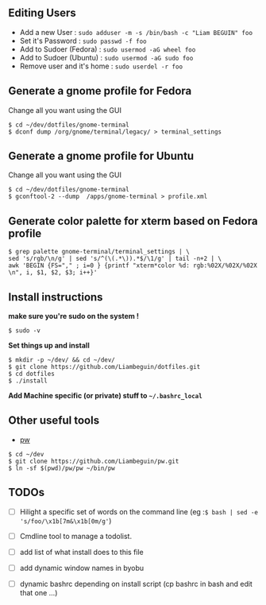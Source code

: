 
Editing Users
---------------
* Add a new User : `sudo adduser -m -s /bin/bash -c "Liam BEGUIN" foo`
* Set it's Password : `sudo passwd -f foo`
* Add to Sudoer (Fedora) : `sudo usermod -aG wheel foo`
* Add to Sudoer (Ubuntu) : `sudo usermod -aG sudo foo`
* Remove user and it's home : `sudo userdel -r foo`

Generate a gnome profile for Fedora
-------------------------------
Change all you want using the GUI
```
$ cd ~/dev/dotfiles/gnome-terminal
$ dconf dump /org/gnome/terminal/legacy/ > terminal_settings
```
Generate a gnome profile for Ubuntu
-------------------------------
Change all you want using the GUI
```
$ cd ~/dev/dotfiles/gnome-terminal
$ gconftool-2 --dump  /apps/gnome-terminal > profile.xml
```

Generate color palette for xterm based on Fedora profile
--------------------------------------------------------

```
$ grep palette gnome-terminal/terminal_settings | \
sed 's/rgb/\n/g' | sed 's/^(\(.*\)).*$/\1/g' | tail -n+2 | \
awk 'BEGIN {FS="," ; i=0 } {printf "xterm*color %d: rgb:%02X/%02X/%02X \n", i, $1, $2, $3; i++}'
```

Install instructions
---------------------
**make sure you're sudo on the system !**
```
$ sudo -v
```

**Set things up and install**
```
$ mkdir -p ~/dev/ && cd ~/dev/
$ git clone https://github.com/Liambeguin/dotfiles.git
$ cd dotfiles
$ ./install
```
**Add Machine specific (or private) stuff to `~/.bashrc_local`**


Other useful tools
---------
* [pw](https://github.com/Liambeguin/pw)
```
$ cd ~/dev
$ git clone https://github.com/Liambeguin/pw.git
$ ln -sf $(pwd)/pw/pw ~/bin/pw
```

TODOs
-----
- [ ] Hilight a specific set of words on the command line (eg :`$ bash | sed -e 's/foo/\x1b[7m&\x1b[0m/g'`)
- [ ] Cmdline tool to manage a todolist.
- [ ] add list of what install does to this file
- [ ] add dynamic window names in byobu
- [ ] dynamic bashrc depending on install script (cp bashrc in bash and edit that one ...)

